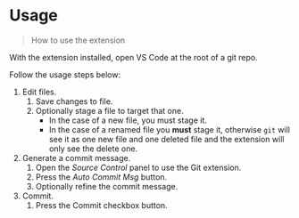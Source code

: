 # Usage
> How to use the extension

<!-- This has overlap with Run of Quickstart guide. Image would be useful. -->

With the extension installed, open VS Code at the root of a git repo.

Follow the usage steps below:

1. Edit files.
    1. Save changes to file. 
    1. Optionally stage a file to target that one. 
        - In the case of a new file, you must stage it. 
        - In the case of a renamed file you **must** stage it, otherwise `git` will see it as one new file and one deleted file and the extension will only see the delete one.
1. Generate a commit message.
    1. Open the _Source Control_ panel to use the Git extension.
    1. Press the _Auto Commit Msg_ button.
    1. Optionally refine the commit message.
1. Commit.
    1. Press the Commit checkbox button.
